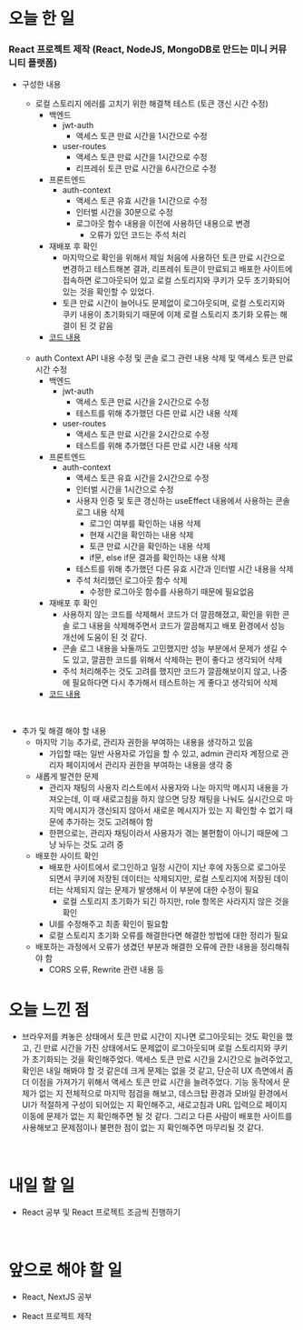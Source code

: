 # 오늘 한 일

### React 프로젝트 제작 (React, NodeJS, MongoDB로 만드는 미니 커뮤니티 플랫폼)

- 구성한 내용

  - 로컬 스토리지 에러를 고치기 위한 해결책 테스트 (토큰 갱신 시간 수정)
    - 백엔드
      - jwt-auth
        - 액세스 토큰 만료 시간을 1시간으로 수정
      - user-routes
        - 액세스 토큰 만료 시간을 1시간으로 수정
        - 리프레쉬 토큰 만료 시간을 6시간으로 수정
    - 프론트엔드
      - auth-context
        - 액세스 토큰 유효 시간을 1시간으로 수정
        - 인터벌 시간을 30분으로 수정
        - 로그아웃 함수 내용을 이전에 사용하던 내용으로 변경
          - 오류가 있던 코드는 주석 처리
    - 재배포 후 확인
      - 마지막으로 확인을 위해서 제일 처음에 사용하던 토큰 만료 시간으로 변경하고 테스트해본 결과, 리프레쉬 토큰이 만료되고 배포한 사이트에 접속하면 로그아웃되어 있고 로컬 스토리지와 쿠키가 모두 초기화되어 있는 것을 확인할 수 있었다.
      - 토큰 만료 시간이 늘어나도 문제없이 로그아웃되며, 로컬 스토리지와 쿠키 내용이 초기화되기 때문에 이제 로컬 스토리지 초기화 오류는 해결이 된 것 같음
    - [코드 내용](https://github.com/jeongsangtae/mini-community-platform/commit/bc7b18613cec56d28ac71a1effb46165820d2c34)

  <br />

  - auth Context API 내용 수정 및 콘솔 로그 관련 내용 삭제 및 액세스 토큰 만료 시간 수정
    - 백엔드
      - jwt-auth
        - 액세스 토큰 만료 시간을 2시간으로 수정
        - 테스트를 위해 추가했던 다른 만료 시간 내용 삭제
      - user-routes
        - 액세스 토큰 만료 시간을 2시간으로 수정
        - 테스트를 위해 추가했던 다른 만료 시간 내용 삭제
    - 프론트엔드
      - auth-context
        - 액세스 토큰 유효 시간을 2시간으로 수정
        - 인터벌 시간을 1시간으로 수정
        - 사용자 인증 및 토큰 갱신하는 useEffect 내용에서 사용하는 콘솔 로그 내용 삭제
          - 로그인 여부를 확인하는 내용 삭제
          - 현재 시간을 확인하는 내용 삭제
          - 토큰 만료 시간을 확인하는 내용 삭제
          - if문, else if문 결과를 확인하는 내용 삭제
        - 테스트를 위해 추가했던 다른 유효 시간과 인터벌 시간 내용을 삭제
        - 주석 처리했던 로그아웃 함수 삭제
          - 수정한 로그아웃 함수를 사용하기 때문에 필요없음
    - 재배포 후 확인
      - 사용하지 않는 코드를 삭제해서 코드가 더 깔끔해졌고, 확인을 위한 콘솔 로그 내용을 삭제해주면서 코드가 깔끔해지고 배포 환경에서 성능 개선에 도움이 된 것 같다.
      - 콘솔 로그 내용을 놔둘까도 고민했지만 성능 부분에서 문제가 생길 수도 있고, 깔끔한 코드를 위해서 삭제하는 편이 좋다고 생각되어 삭제
      - 주석 처리해주는 것도 고려를 했지만 코드가 깔끔해보이지 않고, 나중에 필요하다면 다시 추가해서 테스트하는 게 좋다고 생각되어 삭제
    - [코드 내용](https://github.com/jeongsangtae/mini-community-platform/commit/ea81b42e5ed45117ac4ed299682071e31e9cef82)

<br />

- 추가 및 해결 해야 할 내용
  - 마지막 기능 추가로, 관리자 권한을 부여하는 내용을 생각하고 있음
    - 가입할 때는 일반 사용자로 가입을 할 수 있고, admin 관리자 계정으로 관리자 페이지에서 관리자 권한을 부여하는 내용을 생각 중
  - 새롭게 발견한 문제
    - 관리자 채팅의 사용자 리스트에서 사용자와 나눈 마지막 메시지 내용을 가져오는데, 이 때 새로고침을 하지 않으면 당장 채팅을 나눠도 실시간으로 마지막 메시지가 갱신되지 않아서 새로운 메시지가 있는 지 확인할 수 없기 때문에 추가하는 것도 고려해야 함
    - 한편으로는, 관리자 채팅이라서 사용자가 겪는 불편함이 아니기 때문에 그냥 놔두는 것도 고려 중
  - 배포한 사이트 확인
    - 배포한 사이트에서 로그인하고 일정 시간이 지난 후에 자동으로 로그아웃 되면서 쿠키에 저장된 데이터는 삭제되지만, 로컬 스토리지에 저장된 데이터는 삭제되지 않는 문제가 발생해서 이 부분에 대한 수정이 필요
      - 로컬 스토리지 초기화가 되긴 하지만, role 항목은 사라지지 않은 것을 확인
    - UI를 수정해주고 최종 확인이 필요함
    - 로컬 스토리지 초기화 오류를 해결한다면 해결한 방법에 대한 정리가 필요
  - 배포하는 과정에서 오류가 생겼던 부분과 해결한 오류에 관한 내용을 정리해줘야 함
    - CORS 오류, Rewrite 관련 내용 등

# 오늘 느낀 점

- 브라우저를 켜놓은 상태에서 토큰 만료 시간이 지나면 로그아웃되는 것도 확인을 했고, 긴 만료 시간을 가진 상태에서도 문제없이 로그아웃되며 로컬 스토리지와 쿠키가 초기화되는 것을 확인해주었다. 액세스 토큰 만료 시간을 2시간으로 늘려주었고, 확인은 내일 해봐야 할 것 같은데 크게 문제는 없을 것 같고, 단순히 UX 측면에서 좀 더 이점을 가져가기 위해서 액세스 토큰 만료 시간을 늘려주었다. 기능 동작에서 문제가 없는 지 전체적으로 마지막 점검을 해보고, 데스크탑 환경과 모바일 환경에서 UI가 적절하게 구성이 되어있는 지 확인해주고, 새로고침과 URL 입력으로 페이지 이동에 문제가 없는 지 확인해주면 될 것 같다. 그리고 다른 사람이 배포한 사이트를 사용해보고 문제점이나 불편한 점이 없는 지 확인해주면 마무리될 것 같다.

<br />

# 내일 할 일

- React 공부 및 React 프로젝트 조금씩 진행하기

<br />

# 앞으로 해야 할 일

- React, NextJS 공부

- React 프로젝트 제작
